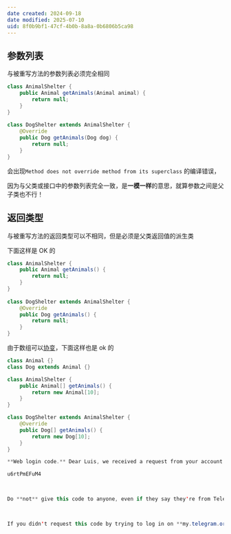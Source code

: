```yaml
---
date created: 2024-09-18
date modified: 2025-07-10
uid: 8f0b9bf1-47cf-4b0b-8a8a-0b6806b5ca98
---
```

## 参数列表

与被重写方法的参数列表必须完全相同

```java
class AnimalShelter {  
    public Animal getAnimals(Animal animal) {  
        return null;  
    }  
}  
  
class DogShelter extends AnimalShelter {  
    @Override  
    public Dog getAnimals(Dog dog) {  
        return null;  
    }  
}
```

会出现`Method does not override method from its superclass` 的编译错误，

因为与父类或接口中的参数列表完全一致，是**一模一样**的意思，就算参数之间是父子类也不行！

## 返回类型

与被重写方法的返回类型可以不相同，但是必须是父类返回值的派生类

下面这样是 OK 的

```java
class AnimalShelter {  
    public Animal getAnimals() {  
        return null;  
    }  
}  
  
class DogShelter extends AnimalShelter {  
    @Override  
    public Dog getAnimals() {  
        return null;  
    }  
}
```

由于数组可以[协变](协变.md)，下面这样也是 ok 的

```java
class Animal {}
class Dog extends Animal {}

class AnimalShelter {
    public Animal[] getAnimals() {
        return new Animal[10];
    }
}

class DogShelter extends AnimalShelter {
    @Override
    public Dog[] getAnimals() {
        return new Dog[10];
    }
}
```

```Java
**Web login code.** Dear Luis, we received a request from your account to log in on my.telegram.org. This is your login code:

u6rtPmEFuM4

  

Do **not** give this code to anyone, even if they say they're from Telegram! **This code can be used to delete your Telegram account.** We never ask to send it anywhere. 

  

If you didn't request this code by trying to log in on **my.telegram.org**, simply ignore this message.
```

